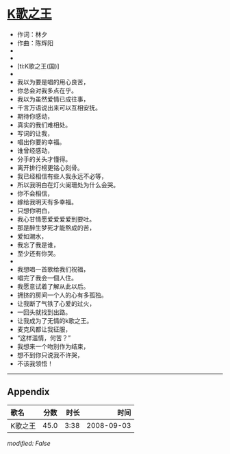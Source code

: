 # [K歌之王](https://music.163.com/song?id=409931795)

* 作词：林夕
* 作曲：陈辉阳
*
*
* [ti:K歌之王(国)]
* 
* 我以为要是唱的用心良苦，
* 你总会对我多点在乎。
* 我以为虽然爱情已成往事，
* 千言万语说出来可以互相安抚。
* 期待你感动，
* 真实的我们难相处。
* 写词的让我，
* 唱出你要的幸福。
* 谁曾经感动，
* 分手的关头才懂得。
* 离开排行榜更铭心刻骨。
* 我已经相信有些人我永远不必等，
* 所以我明白在灯火阑珊处为什么会哭。
* 你不会相信，
* 嫁给我明天有多幸福。
* 只想你明白，
* 我心甘情愿爱爱爱爱到要吐。
* 那是醉生梦死才能熬成的苦，
* 爱如潮水，
* 我忘了我是谁，
* 至少还有你哭。
* 
* 我想唱一首歌给我们祝福，
* 唱完了我会一個人住。
* 我愿意试着了解从此以后。
* 拥挤的房间一个人的心有多孤独。
* 让我断了气铁了心爱的过火，
* 一回头就找到出路。
* 让我成为了无情的k歌之王。
* 麦克风都让我征服，
* “这样滥情，何苦？”
* 我想来一个吻別作为结束，
* 想不到你只说我不许哭，
* 不该我领悟！


---

## Appendix

|歌名|分数|时长|时间|
|:---|:---:|---:|---:|
|K歌之王|45.0|3:38|2008-09-03

*modified: False*